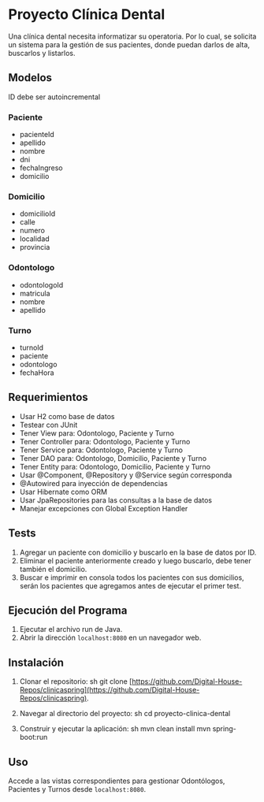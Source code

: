 # Proyecto Clínica Dental
Una clínica dental necesita informatizar su operatoria. Por lo cual, se solicita un sistema para la gestión de sus pacientes, donde puedan darlos de alta, buscarlos y listarlos.

## Modelos
ID debe ser autoincremental

### Paciente
- pacienteId
- apellido
- nombre
- dni
- fechaIngreso
- domicilio

### Domicilio
- domicilioId
- calle
- numero
- localidad
- provincia

### Odontologo
- odontologoId
- matricula
- nombre
- apellido

### Turno
- turnoId
- paciente
- odontologo
- fechaHora

## Requerimientos
- Usar H2 como base de datos
- Testear con JUnit
- Tener View para: Odontologo, Paciente y Turno
- Tener Controller para: Odontologo, Paciente y Turno
- Tener Service para: Odontologo, Paciente y Turno
- Tener DAO para: Odontologo, Domicilio, Paciente y Turno
- Tener Entity para: Odontologo, Domicilio, Paciente y Turno
- Usar @Component, @Repository y @Service según corresponda
- @Autowired para inyección de dependencias
- Usar Hibernate como ORM
- Usar JpaRepositories para las consultas a la base de datos
- Manejar excepciones con Global Exception Handler

## Tests
1. Agregar un paciente con domicilio y buscarlo en la base de datos por ID.
2. Eliminar el paciente anteriormente creado y luego buscarlo, debe tener también el domicilio.
3. Buscar e imprimir en consola todos los pacientes con sus domicilios, serán los pacientes que agregamos antes de ejecutar el primer test.

## Ejecución del Programa
1. Ejecutar el archivo run de Java.
2. Abrir la dirección `localhost:8080` en un navegador web.

## Instalación
1. Clonar el repositorio:
   sh
   git clone [https://github.com/Digital-House-Repos/clinicaspring](https://github.com/Digital-House-Repos/clinicaspring).

2. Navegar al directorio del proyecto:
  sh
  cd proyecto-clinica-dental

3. Construir y ejecutar la aplicación:
  sh
  mvn clean install
  mvn spring-boot:run

## Uso
Accede a las vistas correspondientes para gestionar Odontólogos, Pacientes y Turnos desde `localhost:8080`.
